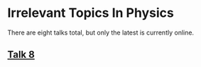 Irrelevant Topics In Physics
============================

There are eight talks total, but only the latest is currently online.

## [Talk 8](http://thoppe.github.io/Irrelevant_Topics_In_Physics/)

